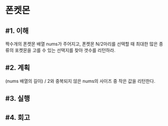 폰켓몬
=============================

#1. 이해
-----------------------------
짝수개의 폰켓몬 배열 nums가 주어지고, 폰켓몬 N/2마리를 선택할 때 최대한 많은 종류의 포켓몬을 고를 수 있는 선택지를 찾아 갯수를 리턴하라.

#2. 계획
-----------------------------
(nums 배열의 길이) / 2와 중복되지 않은 nums의 사이즈 중 작은 값을 리턴한다.

#3. 실행
-----------------------------

#4. 회고
-----------------------------